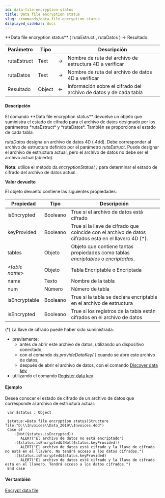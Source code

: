 ```yaml
---
id: data-file-encryption-status
title: Data file encryption status
slug: /commands/data-file-encryption-status
displayed_sidebar: docs
---
```


<!--REF #_command_.Data file encryption status.Syntax-->**Data file encryption status** ( rutaEstruct , rutaDatos ) -> Resultado<!-- END REF-->
<!--REF #_command_.Data file encryption status.Params-->
| Parámetro | Tipo |  | Descripción |
| --- | --- | --- | --- |
| rutaEstruct | Text | &#8594;  | Nombre de ruta del archivo de estructura 4D a verificar |
| rutaDatos | Text | &#8594;  | Nombre de ruta del archivo de datos 4D a verificar |
| Resultado | Object | &#8592; | Información sobre el cifrado del archivo de datos y de cada tabla |

<!-- END REF-->

#### Descripción 

<!--REF #_command_.Data file encryption status.Summary-->El comando **Data file encryption status** devuelve un objeto que suministra el estado de cifrado para el archivo de datos designado por los parámetros *rutaEstruct* y *rutaDatos*.<!-- END REF--> También se proporciona el estado de cada tabla.

*rutaDatos* designa un archivo de datos 4D (.4dd). Debe corresponder al archivo de estructura definido por el parámetro *rutaEstruct*. Puede designar el archivo de estructura actual, pero el archivo de datos no debe ser el archivo actual (abierto).

**Nota:** utilice el método *ds.encryptionStatus( )* para determinar el estado de cifrado del archivo de datos actual.

**Valor devuelto**

El objeto devuelto contiene las siguientes propiedades:

| **Propiedad**   | **Tipo** | **Descripción**                                                                                       |
| --------------- | -------- | ----------------------------------------------------------------------------------------------------- |
| isEncrypted     | Booleano | True si el archivo de datos está cifrado                                                              |
| keyProvided     | Booleano | True si la llave de cifrado que coincide con el archivo de datos cifrados está en el llavero 4D (\*). |
| tables          | Objeto   | Objeto que contiene tantas propiedades como tablas *encriptables* o *encriptadas*.                    |
| <*table name*\> | Objeto   | Tabla Encriptable o Encriptada                                                                        |
| name            | Texto    | Nombre de la tabla                                                                                    |
| num             | Número   | Número de tabla                                                                                       |
| isEncryptable   | Booleano | True si la tabla se declara encriptable en el archivo de estructura                                   |
| isEncrypted     | Booleano | True si los registros de la tabla están cifrados en el archivo de datos                               |

(\*) La llave de cifrado puede haber sido suministrada:

* previamente:  
   * antes de abrir este archivo de datos, utilizando un dispositivo conectado,  
   * con el comando *ds.provideDataKey( )* cuando se abre este archivo de datos,  
   * después de abrir el archivo de datos, con el comando [Discover data key](discover-data-key.md)
* utilizando el comando [Register data key](register-data-key.md)

#### Ejemplo 

Desea conocer el estado de cifrado de un archivo de datos que corresponde al archivo de estructura actual:

```4d
 var $status : Object
 
 $status:=Data file encryption status(Structure file;"D:\\Invoices\\Data_2019\\Invoices.4dd")
 Case of
    :(Not($status.isEncrypted))
       ALERT("El archivo de datos no está encriptado")
    :($status.isEncrypted&(Not($status.keyProvided))
       ALERT("El archivo de datos está cifrado y la llave de cifrado no está en el llavero. No tendrá acceso a los datos cifrados.")
    :($status.isEncrypted&$status.keyProvided)
       ALERT("El archivo de datos está cifrado y la llave de cifrado está en el llavero. Tendrá acceso a los datos cifrados.")
 End case
```

#### Ver también 

  
[Encrypt data file](encrypt-data-file.md)  